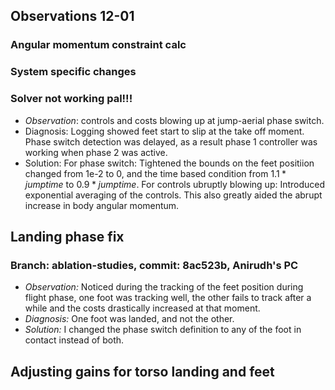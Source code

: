 ## Observations 12-01
### Angular momentum constraint calc

### System specific changes

### Solver not working pal!!!
 - *Observation*: controls and costs blowing up at jump-aerial phase switch. 
 - Diagnosis: Logging showed feet start to slip at the take off moment. Phase switch detection was delayed, as a result phase 1 controller was working when phase 2 was active.
 - Solution: For phase switch: Tightened the bounds on the feet positiion changed from 1e-2 to 0, and the time based condition from $1.1*jump time$ to $0.9*jump time$. For controls ubruptly blowing up: Introduced exponential averaging of the controls. This also greatly aided the abrupt increase in body angular momentum.



## Landing phase fix
### Branch: ablation-studies, commit: 8ac523b, Anirudh's PC
 - *Observation:* Noticed during the tracking of the feet position during flight phase, one foot was tracking well, the other fails to track after a while and the costs drastically increased at that moment. 
 - *Diagnosis:* One foot was landed, and not the other.
 - *Solution:* I changed the phase switch definition to any of the foot in contact instead of both. 

## Adjusting gains for torso landing and feet


 